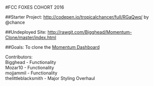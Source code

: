 #FCC FOXES COHORT 2016


##Starter Project:
http://codepen.io/tropicalchancer/full/RGaQwq/ by @chance

##Undeployed Site:
http://rawgit.com/Bigghead/Momentum-Clone/master/index.html


##Goals:
To clone the [Momentum Dashboard](https://momentumdash.com/)

Contributors: <br>
Bigghead - Functionality <br>
Mozar10 - Functionality <br>
mojjammil - Functionality <br>
thelittleblacksmith - Major Styling Overhaul<br>
